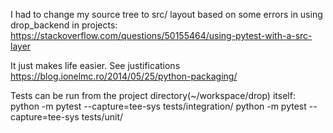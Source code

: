I had to change my source tree to src/ layout based on some errors in using drop_backend in projects: 
https://stackoverflow.com/questions/50155464/using-pytest-with-a-src-layer

It just makes life easier. See justifications https://blog.ionelmc.ro/2014/05/25/python-packaging/

Tests can be run from the project directory(~/workspace/drop) itself: 
python  -m pytest  --capture=tee-sys  tests/integration/
python  -m pytest  --capture=tee-sys  tests/unit/

